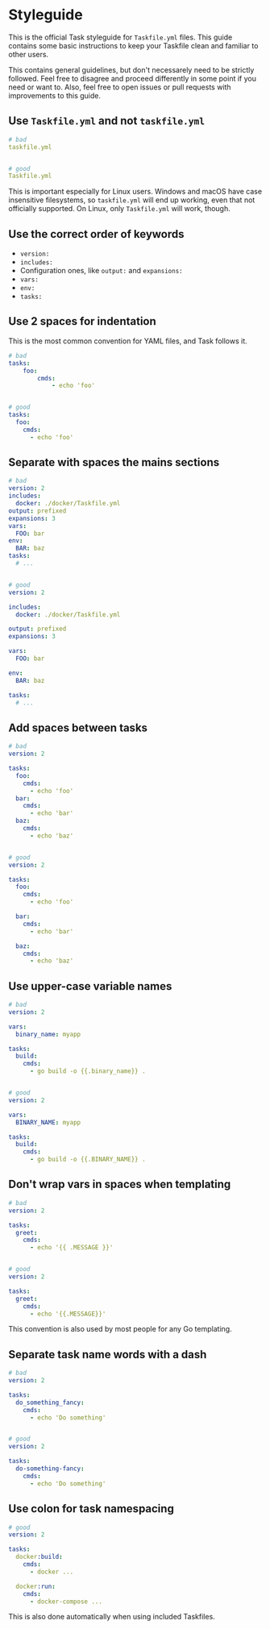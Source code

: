 # Styleguide

This is the official Task styleguide for `Taskfile.yml` files. This guide
contains some basic instructions to keep your Taskfile clean and familiar to
other users.

This contains general guidelines, but don't necessarely need to be strictly
followed. Feel free to disagree and proceed differently in some point if you
need or want to. Also, feel free to open issues or pull requests with
improvements to this guide.

## Use `Taskfile.yml` and not `taskfile.yml`

```yaml
# bad
taskfile.yml


# good
Taskfile.yml
```

This is important especially for Linux users. Windows and macOS have case
insensitive filesystems, so `taskfile.yml` will end up working, even that not
officially supported. On Linux, only `Taskfile.yml` will work, though.

## Use the correct order of keywords

- `version:`
- `includes:`
- Configuration ones, like `output:` and `expansions:`
- `vars:`
- `env:`
- `tasks:`

## Use 2 spaces for indentation

This is the most common convention for YAML files, and Task follows it.

```yaml
# bad
tasks:
    foo:
        cmds:
            - echo 'foo'


# good
tasks:
  foo:
    cmds:
      - echo 'foo'
```

## Separate with spaces the mains sections

```yaml
# bad
version: 2
includes:
  docker: ./docker/Taskfile.yml
output: prefixed
expansions: 3
vars:
  FOO: bar
env:
  BAR: baz
tasks:
  # ...


# good
version: 2

includes:
  docker: ./docker/Taskfile.yml

output: prefixed
expansions: 3

vars:
  FOO: bar

env:
  BAR: baz

tasks:
  # ...
```

## Add spaces between tasks

```yaml
# bad
version: 2

tasks:
  foo:
    cmds:
      - echo 'foo'
  bar:
    cmds:
      - echo 'bar'
  baz:
    cmds:
      - echo 'baz'


# good
version: 2

tasks:
  foo:
    cmds:
      - echo 'foo'

  bar:
    cmds:
      - echo 'bar'

  baz:
    cmds:
      - echo 'baz'
```

## Use upper-case variable names

```yaml
# bad
version: 2

vars:
  binary_name: myapp

tasks:
  build:
    cmds:
      - go build -o {{.binary_name}} .


# good
version: 2

vars:
  BINARY_NAME: myapp

tasks:
  build:
    cmds:
      - go build -o {{.BINARY_NAME}} .
```

## Don't wrap vars in spaces when templating

```yaml
# bad
version: 2

tasks:
  greet:
    cmds:
      - echo '{{ .MESSAGE }}'


# good
version: 2

tasks:
  greet:
    cmds:
      - echo '{{.MESSAGE}}'
```

This convention is also used by most people for any Go templating.

## Separate task name words with a dash

```yaml
# bad
version: 2

tasks:
  do_something_fancy:
    cmds:
      - echo 'Do something'


# good
version: 2

tasks:
  do-something-fancy:
    cmds:
      - echo 'Do something'
```

## Use colon for task namespacing

```yaml
# good
version: 2

tasks:
  docker:build:
    cmds:
      - docker ...

  docker:run:
    cmds:
      - docker-compose ...
```

This is also done automatically when using included Taskfiles.
